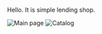 Hello. It is simple lending shop.

![Main page]([https://github.com](https://github.com/Nitghwolf/lending-shop/blob/master/screenshots/Main.png)https://github.com/Nitghwolf/lending-shop/blob/master/screenshots/Main.png)
![Catalog]([https://github.com](https://github.com/Nitghwolf/lending-shop/blob/master/screenshots/Main.png)https://github.com/Nitghwolf/lending-shop/blob/master/screenshots/Catalog.png)

